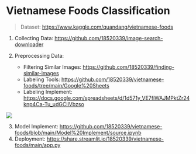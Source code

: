 # Vietnamese Foods Classification

> Dataset: https://www.kaggle.com/quandang/vietnamese-foods

1. Collecting Data: https://github.com/18520339/image-search-downloader
2. Preprocessing Data:

    - Filtering Similar Images: https://github.com/18520339/finding-similar-images
    - Labeling Tools: https://github.com/18520339/vietnamese-foods/tree/main/Google%20Sheets
    - Labeling Implement: https://docs.google.com/spreadsheets/d/1d571y_VE7fiWAJMPktZr24knp4Ca-Tu_udGCIlVbzso

![](https://github.com/18520339/vietnamese-foods/tree/main/Google%20Sheets/demo.png?raw=true)

3. Model Implement: https://github.com/18520339/vietnamese-foods/blob/main/Model%20Implement/source.ipynb
4. Deployment: https://share.streamlit.io/18520339/vietnamese-foods/main/app.py
